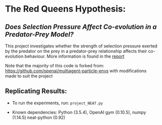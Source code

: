 # The Red Queens Hypothesis: 
## *Does Selection Pressure Affect Co-evolution in a Predator-Prey Model?*
This project investigates whether the strength of selection pressure exerted by the predator on the prey in a predator-prey relationship affects their co-evolution behaviour. More information is found in the [report](https://github.com/vin-nag/multiagent-particle-envs/blob/master/report.pdf)

Note that the majority of this code is forked from: https://github.com/openai/multiagent-particle-envs with modifications made to suit the project

## Replicating Results:


- To run the experiments, run:
`project_NEAT.py`

- Known dependencies: Python (3.5.4), OpenAI gym (0.10.5), numpy (1.14.5) neat-python (0.92)
